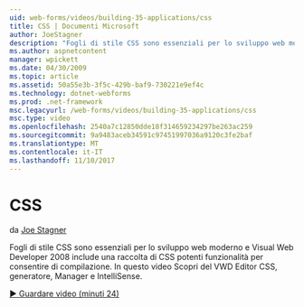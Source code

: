 ```yaml
---
uid: web-forms/videos/building-35-applications/css
title: CSS | Documenti Microsoft
author: JoeStagner
description: "Fogli di stile CSS sono essenziali per lo sviluppo web moderno e Visual Web Developer 2008 include una raccolta di CSS potenti funzionalità per consentire di compilazione..."
ms.author: aspnetcontent
manager: wpickett
ms.date: 04/30/2009
ms.topic: article
ms.assetid: 50a55e3b-3f5c-429b-baf9-730221e9ef4c
ms.technology: dotnet-webforms
ms.prod: .net-framework
msc.legacyurl: /web-forms/videos/building-35-applications/css
msc.type: video
ms.openlocfilehash: 2540a7c12850dde18f314659234297be263ac259
ms.sourcegitcommit: 9a9483aceb34591c97451997036a9120c3fe2baf
ms.translationtype: MT
ms.contentlocale: it-IT
ms.lasthandoff: 11/10/2017
---
```

<a name="css"></a>CSS
====================
da [Joe Stagner](https://github.com/JoeStagner)

Fogli di stile CSS sono essenziali per lo sviluppo web moderno e Visual Web Developer 2008 include una raccolta di CSS potenti funzionalità per consentire di compilazione. In questo video Scopri del VWD Editor CSS, generatore, Manager e IntelliSense.

[&#9654; Guardare video (minuti 24)](https://channel9.msdn.com/Blogs/ASP-NET-Site-Videos/css)
